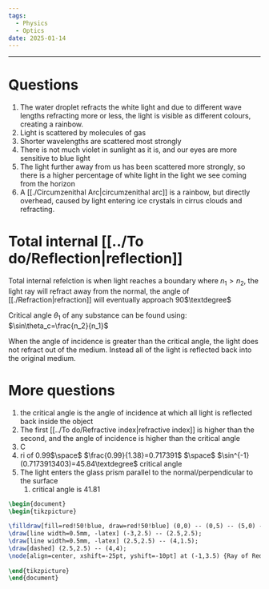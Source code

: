 ```yaml
---
tags:
  - Physics
  - Optics
date: 2025-01-14
---
```

---  
# Questions  
1. The water droplet refracts the white light and due to different wave lengths refracting more or less, the light is visible as different colours, creating a rainbow.  
2. Light is scattered by molecules of gas  
3. Shorter wavelengths are scattered most strongly  
4. There is not much violet in sunlight as it is, and our eyes are more sensitive to blue light  
5. The light further away from us has been scattered more strongly, so there is a higher percentage of white light in the light we see coming from the horizon  
6. A [[./Circumzenithal Arc|circumzenithal arc]] is a rainbow, but directly overhead, caused by light entering ice crystals in cirrus clouds and refracting.  
  
# Total internal [[../To do/Reflection|reflection]]  
Total internal refelction is when light reaches a boundary where $n_1>n_2$, the light ray will refract away from the normal, the angle of [[./Refraction|refraction]] will eventually approach 90$\textdegree$   
  
Critical angle $\theta_1$ of any substance can be found using: $\sin\theta_c=\frac{n_2}{n_1}$  
  
When the angle of incidence is greater than the critical angle, the light does not refract out of the medium. Instead all of the light is reflected back into the original medium.  
  
# More questions  
1. the critical angle is the angle of incidence at which all light is reflected back inside the object  
2. The first [[../To do/Refractive index|refractive index]] is higher than the second, and the angle of incidence is higher than the critical angle  
3. C  
4. ri of 0.99$\space$ $\frac{0.99}{1.38}=0.717391$ $\space$ $\sin^{-1}(0.7173913403)=45.84\textdegree$ critical angle  
5. The light enters the glass prism parallel to the normal/perpendicular to the surface  
	1. critical angle is 41.81  
  
  
```tikz  
\begin{document}  
\begin{tikzpicture}  
  
\filldraw[fill=red!50!blue, draw=red!50!blue] (0,0) -- (0,5) -- (5,0) -- cycle;  
\draw[line width=0.5mm, -latex] (-3,2.5) -- (2.5,2.5);  
\draw[line width=0.5mm, -latex] (2.5,2.5) -- (4,1.5);  
\draw[dashed] (2.5,2.5) -- (4,4);  
\node[align=center, xshift=-25pt, yshift=-10pt] at (-1,3.5) {Ray of Red\\monochrome\\light};  
  
\end{tikzpicture}  
\end{document}  
```  
  
